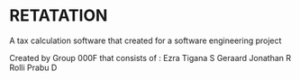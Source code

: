 # RETATATION
A tax calculation software that created for a software engineering project

Created by Group 000F that consists of :
  Ezra Tigana S
  Geraard Jonathan R
  Rolli Prabu D
